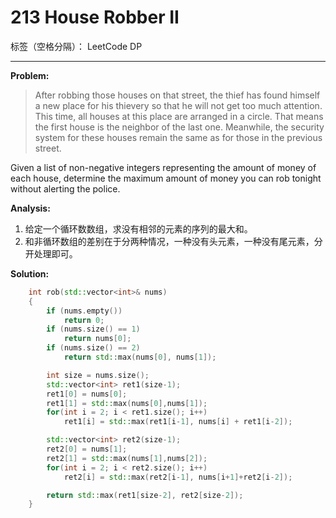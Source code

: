 ﻿# 213 House Robber II

标签（空格分隔）： LeetCode DP

---

**Problem:**
>   After robbing those houses on that street, the thief has found himself a new place for his thievery so that he will not get too much attention. This time, all houses at this place are arranged in a circle. That means the first house is the neighbor of the last one. Meanwhile, the security system for these houses remain the same as for those in the previous street.
>
Given a list of non-negative integers representing the amount of money of each house, determine the maximum amount of money you can rob tonight without alerting the police.

**Analysis:**

 1. 给定一个循环数数组，求没有相邻的元素的序列的最大和。
 2. 和非循环数组的差别在于分两种情况，一种没有头元素，一种没有尾元素，分开处理即可。

**Solution:**
```cpp
	int rob(std::vector<int>& nums)
	{
		if (nums.empty())
			return 0;
		if (nums.size() == 1)
			return nums[0];
		if (nums.size() == 2)
			return std::max(nums[0], nums[1]);

		int size = nums.size();
		std::vector<int> ret1(size-1);
		ret1[0] = nums[0];
		ret1[1] = std::max(nums[0],nums[1]);
		for(int i = 2; i < ret1.size(); i++)
			ret1[i] = std::max(ret1[i-1], nums[i] + ret1[i-2]);

		std::vector<int> ret2(size-1);
		ret2[0] = nums[1];
		ret2[1] = std::max(nums[1],nums[2]);
		for(int i = 2; i < ret2.size(); i++)
			ret2[i] = std::max(ret2[i-1], nums[i+1]+ret2[i-2]);

		return std::max(ret1[size-2], ret2[size-2]);
	}
```
 
